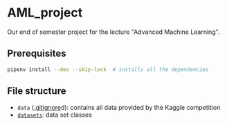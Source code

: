 # AML_project

Our end of semester project for the lecture "Advanced Machine Learning".

## Prerequisites

```bash
pipenv install --dev --skip-lock  # installs all the dependencies
```

## File structure

- `data` ([.gitignore](.gitignore)d):
  contains all data provided by the Kaggle competition
- [`datasets`](datasets): data set classes
